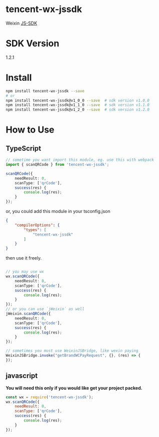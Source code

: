 # tencent-wx-jssdk
Weixin [JS-SDK](https://mp.weixin.qq.com/wiki?t=resource/res_main&amp;id=mp1421141115)

# SDK Version

1.2.1

# Install

```sh
npm install tencent-wx-jssdk --save
# or
npm install tencent-wx-jssdk@v1_0_0 --save	# sdk version v1.0.0
npm install tencent-wx-jssdk@v1_1_0 --save	# sdk version v1.1.0
npm install tencent-wx-jssdk@v1_2_0 --save	# sdk version v1.2.0
```

# How to Use

## TypeScript

```ts
// sometime you want import this module, eg. use this with webpack
import { scanQRCode } from 'tencent-wx-jssdk';

scanQRCode({
	needResult: 0,
	scanType: ['qrCode'],
	success(res) {
		console.log(res);
	}
});
```

or, you could add this module in your tsconfig.json

```json
{
	"compilerOptions": {
		"types": [
			"tencent-wx-jssdk"
		]
	}
}
```

then use it freely.

```ts

// you may use wx
wx.scanQRCode({
	needResult: 0,
	scanType: ['qrCode'],
	success(res) {
		console.log(res);
	}
});
// or you can use `jWeixin` as well
jWeixin.scanQRCode({
	needResult: 0,
	scanType: ['qrCode'],
	success(res) {
		console.log(res);
	}
});

// sometimes you must use WeixinJSBridge, like wexin paying
WeixinJSBridge.invoke("getBrandWCPayRequest", {}, (res) => {
});
```

## javascript

**You will need this only if you would like get your project packed.**

```js
const wx = require('tencent-wx-jssdk');
wx.scanQRCode({
	needResult: 0,
	scanType: ['qrCode'],
	success(res) {
		console.log(res);
	}
});
```
